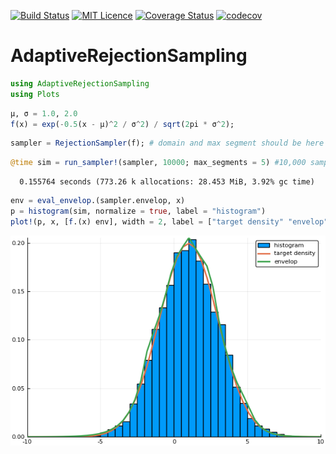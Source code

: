 [![Build Status](https://travis-ci.org/mauriciogtec/AdaptiveRejectionSampling.jl.svg?branch=master)](https://travis-ci.org/mauriciogtec/AdaptiveRejectionSampling.jl)
[![MIT Licence](https://badges.frapsoft.com/os/mit/mit.png?v=103)](https://opensource.org/licenses/mit-license.php)
[![Coverage Status](https://coveralls.io/repos/github/mauriciogtec/AdaptiveRejectionSampling.jl/badge.svg?branch=master)](https://coveralls.io/github/mauriciogtec/AdaptiveRejectionSampling.jl?branch=master)
[![codecov](https://codecov.io/gh/mauriciogtec/AdaptiveRejectionSampling.jl/branch/master/graph/badge.svg)](https://codecov.io/gh/mauriciogtec/AdaptiveRejectionSampling.jl)

# AdaptiveRejectionSampling

```julia
using AdaptiveRejectionSampling
using Plots
```


```julia
μ, σ = 1.0, 2.0
f(x) = exp(-0.5(x - μ)^2 / σ^2) / sqrt(2pi * σ^2);
```


```julia
sampler = RejectionSampler(f); # domain and max segment should be here
```


```julia
@time sim = run_sampler!(sampler, 10000; max_segments = 5) #10,000 samples;
```

      0.155764 seconds (773.26 k allocations: 28.453 MiB, 3.92% gc time)



```julia
env = eval_envelop.(sampler.envelop, x)
p = histogram(sim, normalize = true, label = "histogram")
plot!(p, x, [f.(x) env], width = 2, label = ["target density" "envelop"])
```

![](./img/example1.png)
